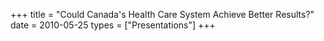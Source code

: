 +++
title = "Could Canada's Health Care System Achieve Better Results?"
date = 2010-05-25
types = ["Presentations"]
+++
